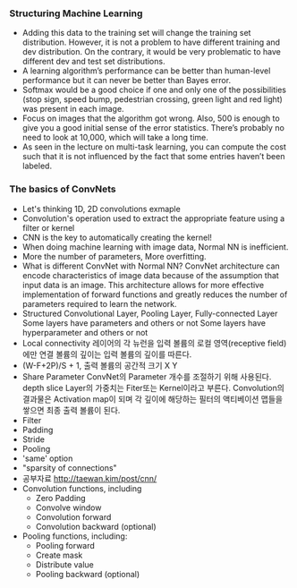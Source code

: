 ### Structuring Machine Learning
* Adding this data to the training set will change the training set distribution. However, it is not a problem to have different training and dev distribution. On the contrary, it would be very problematic to have different dev and test set distributions.
* A learning algorithm’s performance can be better than human-level performance but it can never be better than Bayes error.
* Softmax would be a good choice if one and only one of the possibilities (stop sign, speed bump, pedestrian crossing, green light and red light) was present in each image.
* Focus on images that the algorithm got wrong. Also, 500 is enough to give you a good initial sense of the error statistics. There’s probably no need to look at 10,000, which will take a long time.
* As seen in the lecture on multi-task learning, you can compute the cost such that it is not influenced by the fact that some entries haven’t been labeled.


### The basics of ConvNets
* Let's thinking 1D, 2D convolutions exmaple
* Convolution's operation used to extract the appropriate feature using a filter or kernel
* CNN is the key to automatically creating the kernel!
* When doing machine learning with image data, Normal NN is inefficient.
*   More the number of parameters, More overfitting.
* What is different ConvNet with Normal NN?
    ConvNet architecture can encode characteristics of image data because of the assumption that input data is an image. This architecture allows for more effective implementation of forward functions and greatly reduces the number of parameters required to learn the network.
* Structured
    Convolutional Layer, Pooling Layer, Fully-connected Layer
    Some layers have parameters and others or not
    Some layers have hyperparameter and others or not
* Local connectivity
    레이어의 각 뉴런을 입력 볼륨의 로컬 영역(receptive field)에만 연결
    볼륨의 깊이는 입력 볼륨의 깊이를 따른다.
* (W-F+2P)/S + 1, 출력 볼륨의 공간적 크기 X Y 
* Share Parameter
    ConvNet의 Parameter 개수를 조절하기 위해 사용된다.
    depth slice
    Layer의 가중치는 Fiter또는 Kernel이라고 부른다.
    Convolution의 결과물은 Activation map이 되며 각 깊이에 해당하는 필터의 액티베이션 맵들을 쌓으면 최종 출력 볼륨이 된다.
* Filter
* Padding
* Stride
* Pooling
* 'same' option
* "sparsity of connections"
* 공부자료 http://taewan.kim/post/cnn/
* Convolution functions, including
    - Zero Padding
    - Convolve window
    - Convolution forward
    - Convolution backward (optional)
* Pooling functions, including:
    - Pooling forward
    - Create mask
    - Distribute value
    - Pooling backward (optional)
